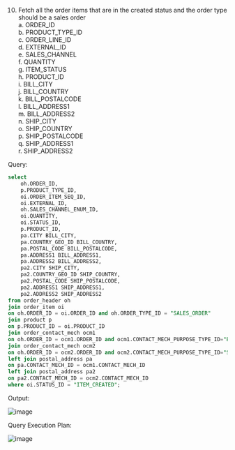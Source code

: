 10. Fetch all the order items that are in the created status and the order type should be a sales order<br>
a. ORDER_ID<br>
b. PRODUCT_TYPE_ID<br>
c. ORDER_LINE_ID<br>
d. EXTERNAL_ID<br>
e. SALES_CHANNEL<br>
f. QUANTITY<br>
g. ITEM_STATUS<br> 
h. PRODUCT_ID<br>
i. BILL_CITY<br>
j. BILL_COUNTRY<br>
k. BILL_POSTALCODE<br>
l. BILL_ADDRESS1<br>
m. BILL_ADDRESS2<br>
n. SHIP_CITY<br>
o. SHIP_COUNTRY<br>
p. SHIP_POSTALCODE<br>
q. SHIP_ADDRESS1<br>
r. SHIP_ADDRESS2<br>

Query:
```sql
select 
	oh.ORDER_ID,
	p.PRODUCT_TYPE_ID,
	oi.ORDER_ITEM_SEQ_ID,
	oi.EXTERNAL_ID,
	oh.SALES_CHANNEL_ENUM_ID,
	oi.QUANTITY,
	oi.STATUS_ID,
	p.PRODUCT_ID,
	pa.CITY BILL_CITY,
	pa.COUNTRY_GEO_ID BILL_COUNTRY,
	pa.POSTAL_CODE BILL_POSTALCODE,
	pa.ADDRESS1 BILL_ADDRESS1,
	pa.ADDRESS2 BILL_ADDRESS2,
	pa2.CITY SHIP_CITY,
	pa2.COUNTRY_GEO_ID SHIP_COUNTRY,
	pa2.POSTAL_CODE SHIP_POSTALCODE,
	pa2.ADDRESS1 SHIP_ADDRESS1,
	pa2.ADDRESS2 SHIP_ADDRESS2
from order_header oh
join order_item oi 
on oh.ORDER_ID = oi.ORDER_ID and oh.ORDER_TYPE_ID = "SALES_ORDER"
join product p 
on p.PRODUCT_ID = oi.PRODUCT_ID 
join order_contact_mech ocm1
on oh.ORDER_ID = ocm1.ORDER_ID and ocm1.CONTACT_MECH_PURPOSE_TYPE_ID="BILLING_LOCATION"
join order_contact_mech ocm2
on oh.ORDER_ID = ocm2.ORDER_ID and ocm2.CONTACT_MECH_PURPOSE_TYPE_ID="SHIPPING_LOCATION"
left join postal_address pa 
on pa.CONTACT_MECH_ID = ocm1.CONTACT_MECH_ID 
left join postal_address pa2 
on pa2.CONTACT_MECH_ID = ocm2.CONTACT_MECH_ID 
where oi.STATUS_ID = "ITEM_CREATED";
```

Output:

![image](https://github.com/Sandesh3003/TrainingAssignment/assets/77960808/7c7bfa51-09b8-44f7-bc3c-b9c6b8775d39)

Query Execution Plan:

![image](https://github.com/Sandesh3003/TrainingAssignment/assets/77960808/a34dac8e-ce4b-4c8f-a14f-4b99308afedf)
